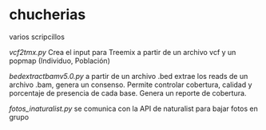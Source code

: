 # chucherias
varios scripcillos

*vcf2tmx.py* Crea el input para Treemix a partir de un archivo vcf y un popmap (Individuo, Población)

*bedextractbamv5.0.py* a partir de un archivo .bed extrae los reads de un archivo .bam, genera un consenso. Permite controlar cobertura, calidad y porcentaje de presencia de cada base. Genera un reporte de cobertura.  

*fotos_inaturalist.py* se comunica con la API de naturalist para bajar fotos en grupo

